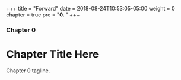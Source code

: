 +++
title = "Forward"
date = 2018-08-24T10:53:05-05:00
weight = 0
chapter = true
pre = "<b>0. </b>"
+++

### Chapter 0

# Chapter Title Here

Chapter 0 tagline.
